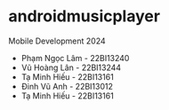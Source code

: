 # androidmusicplayer
Mobile Development 2024
* Phạm Ngọc Lâm - 22BI13240
* Vũ Hoàng Lân - 22BI13244
* Tạ Minh Hiếu - 22BI13161
* Đinh Vũ Anh - 22BI13012
* Tạ Minh Hiếu - 22BI13161


